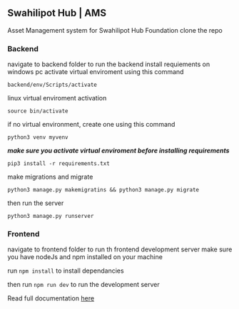 ## Swahilipot Hub | AMS

Asset Management system for Swahilipot Hub Foundation
clone the repo

### Backend

navigate to backend folder to run the backend
install requiements
on windows pc activate virtual enviroment using this command

```
backend/env/Scripts/activate
```
linux virtual enviroment activation
```
source bin/activate
```

if no virtual environment, create one using this command

```
python3 venv myvenv
```

***make  sure you activate virtual enviroment before installing requirements***


```
pip3 install -r requirements.txt
```

make migrations and migrate
```
python3 manage.py makemigratins && python3 manage.py migrate
```

then run the server
```
python3 manage.py runserver
```

### Frontend

navigate to frontend folder to run th frontend development server
make sure you have nodeJs and npm installed on your machine

run ```npm install``` to install dependancies 

then run ```npm run dev``` to run the development server


Read full documentation [here](https://www.dropbox.com/scl/fi/zrrf4dw7iekl5qzvvc3e6/Swahilipot-Hub-Asset-Management-System-Documentation.paper?rlkey=8ck6tq0uzoiti3997jzruv9p6&dl=0)